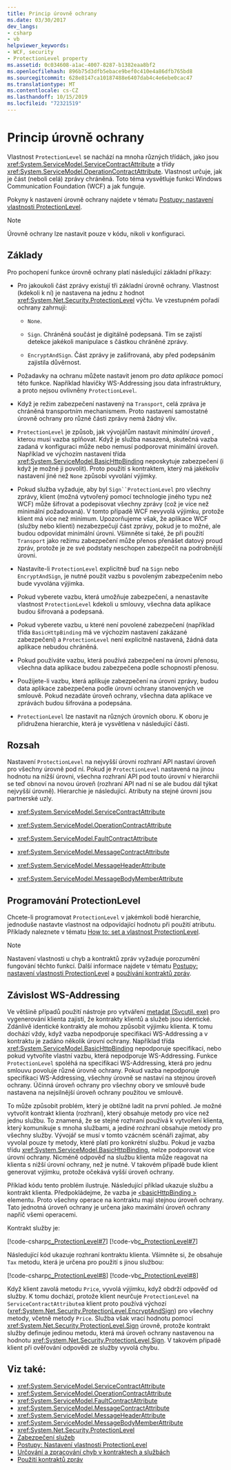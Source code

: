 ```yaml
---
title: Princip úrovně ochrany
ms.date: 03/30/2017
dev_langs:
- csharp
- vb
helpviewer_keywords:
- WCF, security
- ProtectionLevel property
ms.assetid: 0c034608-a1ac-4007-8287-b1382eaa8bf2
ms.openlocfilehash: 896b75d3dfb5ebace9bef0c410e4a86dfb765bd8
ms.sourcegitcommit: 628e8147ca10187488e6407dab4c4e6ebe0cac47
ms.translationtype: MT
ms.contentlocale: cs-CZ
ms.lasthandoff: 10/15/2019
ms.locfileid: "72321519"
---
```

# <a name="understanding-protection-level"></a>Princip úrovně ochrany

Vlastnost `ProtectionLevel` se nachází na mnoha různých třídách, jako jsou <xref:System.ServiceModel.ServiceContractAttribute> a třídy <xref:System.ServiceModel.OperationContractAttribute>. Vlastnost určuje, jak je část (neboli celá) zprávy chráněná. Toto téma vysvětluje funkci Windows Communication Foundation (WCF) a jak funguje.

Pokyny k nastavení úrovně ochrany najdete v tématu [Postupy: nastavení vlastnosti ProtectionLevel](how-to-set-the-protectionlevel-property.md).

> [!NOTE]
> Úrovně ochrany lze nastavit pouze v kódu, nikoli v konfiguraci.

## <a name="basics"></a>Základy

Pro pochopení funkce úrovně ochrany platí následující základní příkazy:

- Pro jakoukoli část zprávy existují tři základní úrovně ochrany. Vlastnost (kdekoli k ní) je nastavena na jednu z hodnot <xref:System.Net.Security.ProtectionLevel> výčtu. Ve vzestupném pořadí ochrany zahrnují:

  - `None`.

  - `Sign`. Chráněná součást je digitálně podepsaná. Tím se zajistí detekce jakékoli manipulace s částkou chráněné zprávy.

  - `EncryptAndSign`. Část zprávy je zašifrovaná, aby před podepsáním zajistila důvěrnost.

- Požadavky na ochranu můžete nastavit jenom pro *data aplikace* pomocí této funkce. Například hlavičky WS-Addressing jsou data infrastruktury, a proto nejsou ovlivněny `ProtectionLevel`.

- Když je režim zabezpečení nastavený na `Transport`, celá zpráva je chráněná transportním mechanismem. Proto nastavení samostatné úrovně ochrany pro různé části zprávy nemá žádný vliv.

- `ProtectionLevel` je způsob, jak vývojářům nastavit *minimální úroveň* , kterou musí vazba splňovat. Když je služba nasazená, skutečná vazba zadaná v konfiguraci může nebo nemusí podporovat minimální úroveň. Například ve výchozím nastavení třída <xref:System.ServiceModel.BasicHttpBinding> neposkytuje zabezpečení (i když je možné ji povolit). Proto použití s kontraktem, který má jakékoliv nastavení jiné než `None` způsobí vyvolání výjimky.

- Pokud služba vyžaduje, aby byl `Sign``ProtectionLevel` pro všechny zprávy, klient (možná vytvořený pomocí technologie jiného typu než WCF) může šifrovat a podepisovat všechny zprávy (což je více než minimální požadovaná). V tomto případě WCF nevyvolá výjimku, protože klient má více než minimum. Upozorňujeme však, že aplikace WCF (služby nebo klienti) nezabezpečují část zprávy, pokud je to možné, ale budou odpovídat minimální úrovni. Všimněte si také, že při použití `Transport` jako režimu zabezpečení může přenos přenášet datový proud zpráv, protože je ze své podstaty neschopen zabezpečit na podrobnější úrovni.

- Nastavíte-li `ProtectionLevel` explicitně buď na `Sign` nebo `EncryptAndSign`, je nutné použít vazbu s povoleným zabezpečením nebo bude vyvolána výjimka.

- Pokud vyberete vazbu, která umožňuje zabezpečení, a nenastavíte vlastnost `ProtectionLevel` kdekoli u smlouvy, všechna data aplikace budou šifrovaná a podepsaná.

- Pokud vyberete vazbu, u které není povolené zabezpečení (například třída `BasicHttpBinding` má ve výchozím nastavení zakázané zabezpečení) a `ProtectionLevel` není explicitně nastavená, žádná data aplikace nebudou chráněná.

- Pokud používáte vazbu, která používá zabezpečení na úrovni přenosu, všechna data aplikace budou zabezpečena podle schopností přenosu.

- Použijete-li vazbu, která aplikuje zabezpečení na úrovni zprávy, budou data aplikace zabezpečena podle úrovní ochrany stanovených ve smlouvě. Pokud nezadáte úroveň ochrany, všechna data aplikace ve zprávách budou šifrována a podepsána.

- `ProtectionLevel` lze nastavit na různých úrovních oboru. K oboru je přidružena hierarchie, která je vysvětlena v následující části.

## <a name="scoping"></a>Rozsah

Nastavení `ProtectionLevel` na nejvyšší úrovni rozhraní API nastaví úroveň pro všechny úrovně pod ní. Pokud je `ProtectionLevel` nastavená na jinou hodnotu na nižší úrovni, všechna rozhraní API pod touto úrovní v hierarchii se teď obnoví na novou úroveň (rozhraní API nad ní se ale budou dál týkat nejvyšší úrovně). Hierarchie je následující. Atributy na stejné úrovni jsou partnerské uzly.

- <xref:System.ServiceModel.ServiceContractAttribute>

- <xref:System.ServiceModel.OperationContractAttribute>

- <xref:System.ServiceModel.FaultContractAttribute>

- <xref:System.ServiceModel.MessageContractAttribute>

- <xref:System.ServiceModel.MessageHeaderAttribute>

- <xref:System.ServiceModel.MessageBodyMemberAttribute>

## <a name="programming-protectionlevel"></a>Programování ProtectionLevel

Chcete-li programovat `ProtectionLevel` v jakémkoli bodě hierarchie, jednoduše nastavte vlastnost na odpovídající hodnotu při použití atributu. Příklady naleznete v tématu [How to: set a vlastnost ProtectionLevel](how-to-set-the-protectionlevel-property.md).

> [!NOTE]
> Nastavení vlastnosti u chyb a kontraktů zpráv vyžaduje porozumění fungování těchto funkcí. Další informace najdete v tématu [Postupy: nastavení vlastnosti ProtectionLevel](how-to-set-the-protectionlevel-property.md) a [používání kontraktů zpráv](./feature-details/using-message-contracts.md).

## <a name="ws-addressing-dependency"></a>Závislost WS-Addressing

Ve většině případů použití nástroje pro vytváření [metadat (Svcutil. exe)](servicemodel-metadata-utility-tool-svcutil-exe.md) pro vygenerování klienta zajistí, že kontrakty klientů a služeb jsou identické. Zdánlivě identické kontrakty ale mohou způsobit výjimku klienta. K tomu dochází vždy, když vazba nepodporuje specifikaci WS-Addressing a v kontraktu je zadáno několik úrovní ochrany. Například třída <xref:System.ServiceModel.BasicHttpBinding> nepodporuje specifikaci, nebo pokud vytvoříte vlastní vazbu, která nepodporuje WS-Addressing. Funkce `ProtectionLevel` spoléhá na specifikaci WS-Addressing, která pro jednu smlouvu povoluje různé úrovně ochrany. Pokud vazba nepodporuje specifikaci WS-Addressing, všechny úrovně se nastaví na stejnou úroveň ochrany. Účinná úroveň ochrany pro všechny obory ve smlouvě bude nastavena na nejsilnější úroveň ochrany použitou ve smlouvě.

To může způsobit problém, který je obtížné ladit na první pohled. Je možné vytvořit kontrakt klienta (rozhraní), který obsahuje metody pro více než jednu službu. To znamená, že se stejné rozhraní používá k vytvoření klienta, který komunikuje s mnoha službami, a jediné rozhraní obsahuje metody pro všechny služby. Vývojář se musí v tomto vzácném scénáři zajímat, aby vyvolal pouze ty metody, které platí pro konkrétní službu. Pokud je vazba třídu <xref:System.ServiceModel.BasicHttpBinding>, nelze podporovat více úrovní ochrany. Nicméně odpověď na službu klienta může reagovat na klienta s nižší úrovní ochrany, než je nutné. V takovém případě bude klient generovat výjimku, protože očekává vyšší úroveň ochrany.

Příklad kódu tento problém ilustruje. Následující příklad ukazuje službu a kontrakt klienta. Předpokládejme, že vazba je [\<basicHttpBinding >](../configure-apps/file-schema/wcf/basichttpbinding.md) elementu. Proto všechny operace na kontraktu mají stejnou úroveň ochrany. Tato jednotná úroveň ochrany je určena jako maximální úroveň ochrany napříč všemi operacemi.

Kontrakt služby je:

[!code-csharp[c_ProtectionLevel#7](../../../samples/snippets/csharp/VS_Snippets_CFX/c_protectionlevel/cs/source.cs#7)]
[!code-vb[c_ProtectionLevel#7](../../../samples/snippets/visualbasic/VS_Snippets_CFX/c_protectionlevel/vb/source.vb#7)]

Následující kód ukazuje rozhraní kontraktu klienta. Všimněte si, že obsahuje `Tax` metodu, která je určena pro použití s jinou službou:

[!code-csharp[c_ProtectionLevel#8](../../../samples/snippets/csharp/VS_Snippets_CFX/c_protectionlevel/cs/source.cs#8)]
[!code-vb[c_ProtectionLevel#8](../../../samples/snippets/visualbasic/VS_Snippets_CFX/c_protectionlevel/vb/source.vb#8)]

Když klient zavolá metodu `Price`, vyvolá výjimku, když obdrží odpověď od služby. K tomu dochází, protože klient neurčuje `ProtectionLevel` na `ServiceContractAttribute`a klient proto používá výchozí (<xref:System.Net.Security.ProtectionLevel.EncryptAndSign>) pro všechny metody, včetně metody `Price`. Služba však vrací hodnotu pomocí <xref:System.Net.Security.ProtectionLevel.Sign> úrovně, protože kontrakt služby definuje jedinou metodu, která má úroveň ochrany nastavenou na hodnotu <xref:System.Net.Security.ProtectionLevel.Sign>. V takovém případě klient při ověřování odpovědi ze služby vyvolá chybu.

## <a name="see-also"></a>Viz také:

- <xref:System.ServiceModel.ServiceContractAttribute>
- <xref:System.ServiceModel.OperationContractAttribute>
- <xref:System.ServiceModel.FaultContractAttribute>
- <xref:System.ServiceModel.MessageContractAttribute>
- <xref:System.ServiceModel.MessageHeaderAttribute>
- <xref:System.ServiceModel.MessageBodyMemberAttribute>
- <xref:System.Net.Security.ProtectionLevel>
- [Zabezpečení služeb](securing-services.md)
- [Postupy: Nastavení vlastnosti ProtectionLevel](how-to-set-the-protectionlevel-property.md)
- [Určování a zpracování chyb v kontraktech a službách](specifying-and-handling-faults-in-contracts-and-services.md)
- [Použití kontraktů zpráv](./feature-details/using-message-contracts.md)
